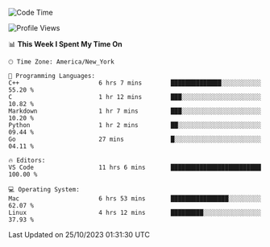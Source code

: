 <!--START_SECTION:waka-->
![Code Time](http://img.shields.io/badge/Code%20Time-570%20hrs%2019%20mins-blue)

![Profile Views](http://img.shields.io/badge/Profile%20Views-0-blue)

📊 **This Week I Spent My Time On** 

```text
🕑︎ Time Zone: America/New_York

💬 Programming Languages: 
C++                      6 hrs 7 mins        ██████████████░░░░░░░░░░░   55.20 % 
C                        1 hr 12 mins        ███░░░░░░░░░░░░░░░░░░░░░░   10.82 % 
Markdown                 1 hr 7 mins         ███░░░░░░░░░░░░░░░░░░░░░░   10.20 % 
Python                   1 hr 2 mins         ██░░░░░░░░░░░░░░░░░░░░░░░   09.44 % 
Go                       27 mins             █░░░░░░░░░░░░░░░░░░░░░░░░   04.11 % 

🔥 Editors: 
VS Code                  11 hrs 6 mins       █████████████████████████   100.00 % 

💻 Operating System: 
Mac                      6 hrs 53 mins       ████████████████░░░░░░░░░   62.07 % 
Linux                    4 hrs 12 mins       █████████░░░░░░░░░░░░░░░░   37.93 % 
```


 Last Updated on 25/10/2023 01:31:30 UTC
<!--END_SECTION:waka-->
